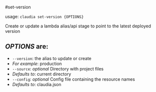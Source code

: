 #set-version

usage: `claudia set-version {OPTIONS}`

Create or update a lambda alias/api stage to point to the latest deployed version

## _OPTIONS_ are:

*  `--version`:  the alias to update or create
  * _For example_: production
*  `--source`:  _optional_ Directory with project files
  * _Defaults to_: current directory
*  `--config`:  _optional_ Config file containing the resource names
  * _Defaults to_: claudia.json

